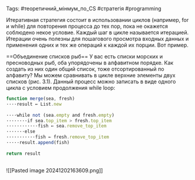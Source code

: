 Tags: #теоретичний_мінмум_по_CS #стратегія #programming

Итеративная стратегия состоит в использовании циклов (например, for и while) для повторения процесса до тех пор, пока не окажется соблюдено некое условие. Каждый шаг в цикле называется итерацией. Итерации очень полезны для пошагового просмотра входных данных и применения одних и тех же операций к каждой их порции. Вот пример.

==Объединение списков рыб==  У вас есть списки морских и пресноводных рыб, оба упорядочены в алфавитном порядке. Как создать из них один общий список, тоже отсортированный по алфавиту?
Мы можем сравнивать в цикле верхние элементы двух списков (рис. 3.1).
Данный процесс можно записать в виде одного цикла с условием продолжения while loop:

``` js
function merge(sea, fresh)
····result ← List.new
 
····while not (sea.empty and fresh.empty)
········if sea.top_item > fresh.top_item
············fish ← sea.remove_top_item
·······else
···········fish ← fresh.remove_top_item
·····result.append(fish)
 
return result
 
```

![[Pasted image 20241202163609.png]]